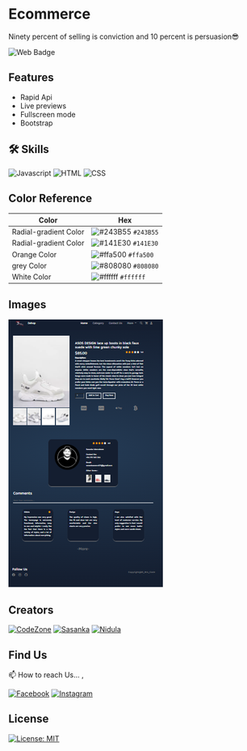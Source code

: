# Ecommerce

Ninety percent of selling is conviction and 10 percent is persuasion😎

![Web Badge](https://img.shields.io/badge/DBroCode-web-orange.svg)

## Features

- Rapid Api
- Live previews
- Fullscreen mode
- Bootstrap

## 🛠 Skills

![Javascript](https://img.shields.io/badge/JavaScript-323330?style=for-the-badge&logo=javascript&logoColor=F7DF1E)
![HTML](https://img.shields.io/badge/HTML5-E34F26?style=for-the-badge&logo=html5&logoColor=white)
![CSS](https://img.shields.io/badge/CSS3-1572B6?style=for-the-badge&logo=css3&logoColor=white)

## Color Reference

| Color                 | Hex                                                                    |
| --------------------- | ---------------------------------------------------------------------- |
| Radial-gradient Color | ![#243B55](https://via.placeholder.com/15/243B55/243B55.png) `#243B55` |
| Radial-gradient Color | ![#141E30](https://via.placeholder.com/15/141E30/141E30.png) `#141E30` |
| Orange Color          | ![#ffa500](https://via.placeholder.com/15/ffa500/ffa500.png) `#ffa500` |
| grey Color            | ![#808080](https://via.placeholder.com/15/808080/808080.png) `#808080` |
| White Color           | ![#ffffff](https://via.placeholder.com/15/ffffff/ffffff.png) `#ffffff` |

## Images

![Image](./IMG/img.png)

## Creators

[![CodeZone](https://github.com/CodeZoneTech.png?size=115)](https://github.com/CodeZoneTech)
[![Sasanka](https://github.com/sasankaweera123.png?size=115)](https://github.com/sasankaweera123)
[![Nidula](https://github.com/nidnidulafernando.png?size=115)](https://github.com/nidnidulafernando)

## Find Us

📫 How to reach Us... ,

[![Facebook](https://img.shields.io/badge/Facebook-1877F2?style=for-the-badge&logo=facebook&logoColor=white)](https://www.facebook.com/CodeZone-107084475018756/)
[![Instagram](https://img.shields.io/badge/Instagram-E4405F?style=for-the-badge&logo=instagram&logoColor=white)](https://www.instagram.com/d_bro_code/)

## License

[![License: MIT](https://img.shields.io/badge/License-MIT-yellow.svg)](https://opensource.org/licenses/MIT)
